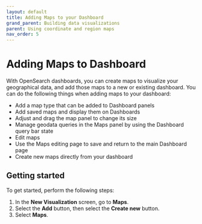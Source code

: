 ```yaml
---
layout: default
title: Adding Maps to your Dashboard
grand_parent: Building data visualizations
parent: Using coordinate and region maps
nav_order: 5
---
```


# Adding Maps to Dashboard

With OpenSearch dashboards, you can create maps to visualize your geographical data, and add those maps to a new or existing dashboard. You can do the following things when adding maps to your dashboard:

* Add a map type that can be added to Dashboard panels
* Add saved maps and display them on Dashboards
* Adjust and drag the map panel to change its size
* Manage geodata queries in the Maps panel by using the Dashboard query bar state
* Edit maps
* Use the Maps editing page to save and return to the main Dashboard page
* Create new maps directly from your dashboard


## Getting started

To get started, perform the following steps:

1. In the **New Visualization** screen, go to  **Maps**.
1. Select the **Add** button, then select the **Create new** button.
1. Select **Maps**.

